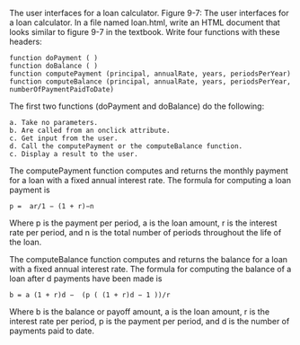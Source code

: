 The user interfaces for a loan calculator. Figure 9-7: The user interfaces for a loan calculator. In a file named loan.html, write an HTML document that looks similar to figure 9-7 in the textbook. Write four functions with these headers:

    function doPayment ( )
    function doBalance ( )
    function computePayment (principal, annualRate, years, periodsPerYear)
    function computeBalance (principal, annualRate, years, periodsPerYear, numberOfPaymentPaidToDate)

The first two functions (doPayment and doBalance) do the following:

    a. Take no parameters.
    b. Are called from an onclick attribute.
    c. Get input from the user.
    d. Call the computePayment or the computeBalance function.
    c. Display a result to the user.

The computePayment function computes and returns the monthly payment for a loan with a fixed annual interest rate. The formula for computing a loan payment is

    p =  ar/1 − (1 + r)−n

Where p is the payment per period, a is the loan amount, r is the interest rate per period, and n is the total number of periods throughout the life of the loan.

The computeBalance function computes and returns the balance for a loan with a fixed annual interest rate. The formula for computing the balance of a loan after d payments have been made is

    b = a (1 + r)d −  (p ( (1 + r)d − 1 ))/r

Where b is the balance or payoff amount, a is the loan amount, r is the interest rate per period, p is the payment per period, and d is the number of payments paid to date.